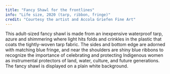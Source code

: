 ```yaml
---
title: "Fancy Shawl for the frontlines"
info: "Life size, 2020 (tarp, ribbon, fringe)"
credit: "Courtesy the artist and Accola Griefen Fine Art"
---
```


This adult-sized fancy shawl is made from an inexpensive waterproof tarp, azure and shimmering where light hits folds and crinkles in the plastic that coats the tightly-woven tarp fabric. The sides and bottom edge are adorned with matching blue fringe, and near the shoulders are shiny blue ribbons to recognize the importance of celebrating and protecting Indigenous women as instrumental protectors of land, water, culture, and future generations. The fancy shawl is displayed on a plain white background.